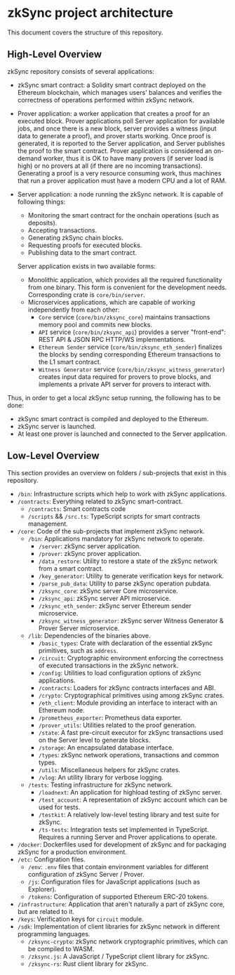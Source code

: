 # zkSync project architecture

This document covers the structure of this repository.

## High-Level Overview

zkSync repository consists of several applications:

- zkSync smart contract: a Solidity smart contract deployed on the Ethereum blockchain, which manages users' balances
  and verifies the correctness of operations performed within zkSync network.
- Prover application: a worker application that creates a proof for an executed block. Prover applications poll Server
  application for available jobs, and once there is a new block, server provides a witness (input data to generate a
  proof), and prover starts working. Once proof is generated, it is reported to the Server application, and Server
  publishes the proof to the smart contract. Prover application is considered an on-demand worker, thus it is OK to have
  many provers (if server load is high) or no provers at all (if there are no incoming transactions). Generating a proof
  is a very resource consuming work, thus machines that run a prover application must have a modern CPU and a lot of
  RAM.
- Server application: a node running the zkSync network. It is capable of following things:

  - Monitoring the smart contract for the onchain operations (such as deposits).
  - Accepting transactions.
  - Generating zkSync chain blocks.
  - Requesting proofs for executed blocks.
  - Publishing data to the smart contract.

  Server application exists in two available forms:

  - Monolithic application, which provides all the required functionality from one binary. This form is convenient for
    the development needs. Corresponding crate is `core/bin/server`.
  - Microservices applications, which are capable of working independently from each other:
    - `Core` service (`core/bin/zksync_core`) maintains transactions memory pool and commits new blocks.
    - `API` service (`core/bin/zksync_api`) provides a server "front-end": REST API & JSON RPC HTTP/WS implementations.
    - `Ethereum Sender` service (`core/bin/zksync_eth_sender`) finalizes the blocks by sending corresponding Ethereum
      transactions to the L1 smart contract.
    - `Witness Generator` service (`core/bin/zksync_witness_generator`) creates input data required for provers to prove
      blocks, and implements a private API server for provers to interact with.

Thus, in order to get a local zkSync setup running, the following has to be done:

- zkSync smart contract is compiled and deployed to the Ethereum.
- zkSync server is launched.
- At least one prover is launched and connected to the Server application.

## Low-Level Overview

This section provides an overview on folders / sub-projects that exist in this repository.

- `/bin`: Infrastructure scripts which help to work with zkSync applications.
- `/contracts`: Everything related to zkSync smart-contract.
  - `/contracts`: Smart contracts code
  - `/scripts` && `/src.ts`: TypeScript scripts for smart contracts management.
- `/core`: Code of the sub-projects that implement zkSync network.
  - `/bin`: Applications mandatory for zkSync network to operate.
    - `/server`: zkSync server application.
    - `/prover`: zkSync prover application.
    - `/data_restore`: Utility to restore a state of the zkSync network from a smart contract.
    - `/key_generator`: Utility to generate verification keys for network.
    - `/parse_pub_data`: Utility to parse zkSync operation pubdata.
    - `/zksync_core`: zkSync server Core microservice.
    - `/zksync_api`: zkSync server API microservice.
    - `/zksync_eth_sender`: zkSync server Ethereum sender microservice.
    - `/zksync_witness_generator`: zkSync server Witness Generator & Prover Server microservice.
  - `/lib`: Dependencies of the binaries above.
    - `/basic_types`: Crate with declaration of the essential zkSync primitives, such as `address`.
    - `/circuit`: Cryptographic environment enforcing the correctness of executed transactions in the zkSync network.
    - `/config`: Utilities to load configuration options of zkSync applications.
    - `/contracts`: Loaders for zkSync contracts interfaces and ABI.
    - `/crypto`: Cryptographical primitives using among zkSync crates.
    - `/eth_client`: Module providing an interface to interact with an Ethereum node.
    - `/prometheus_exporter`: Prometheus data exporter.
    - `/prover_utils`: Utilities related to the proof generation.
    - `/state`: A fast pre-circuit executor for zkSync transactions used on the Server level to generate blocks.
    - `/storage`: An encapsulated database interface.
    - `/types`: zkSync network operations, transactions and common types.
    - `/utils`: Miscellaneous helpers for zkSync crates.
    - `/vlog`: An utility library for verbose logging.
  - `/tests`: Testing infrastructure for zkSync network.
    - `/loadnext`: An application for highload testing of zkSync server.
    - `/test_account`: A representation of zkSync account which can be used for tests.
    - `/testkit`: A relatively low-level testing library and test suite for zkSync.
    - `/ts-tests`: Integration tests set implemented in TypeScript. Requires a running Server and Prover applications to
      operate.
- `/docker`: Dockerfiles used for development of zkSync and for packaging zkSync for a production environment.
- `/etc`: Configration files.
  - `/env`: `.env` files that contain environment variables for different configuration of zkSync Server / Prover.
  - `/js`: Configuration files for JavaScript applications (such as Explorer).
  - `/tokens`: Configuration of supported Ethereum ERC-20 tokens.
- `/infrastructure`: Application that aren't naturally a part of zkSync core, but are related to it.
- `/keys`: Verification keys for `circuit` module.
- `/sdk`: Implementation of client libraries for zkSync network in different programming languages.
  - `/zksync-crypto`: zkSync network cryptographic primitives, which can be compiled to WASM.
  - `/zksync.js`: A JavaScript / TypeScript client library for zkSync.
  - `/zksync-rs`: Rust client library for zkSync.
